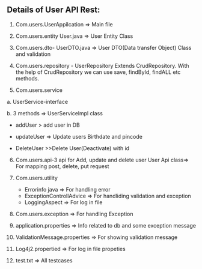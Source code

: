 ## Details of User API Rest:

1. Com.users.UserAppilcation => Main file

2. Com.users.entity User.java => User Entity Class

3. Com.users.dto- UserDTO.java => User DTO(Data transfer Object) Class and validation

4.  Com.users.repository - UserRepository Extends CrudRepository. With the help of CrudRepository we can use save, findById, findALL etc methods.

5. Com.users.service

a. UserService-interface

b. 3 methods => UserServicelmpl class

- addUser > add user in DB

- updateUser => Update users Birthdate and pincode

- DeleteUser >>Delete User(Deactivate) with id

6. Com.users.api-3 api for Add, update and delete user User Api class=> For mapping post, delete, put request

7. Com.users.utility
    - Errorinfo java => For handling error
    - ExceptionControllAdvice => For handliding validation and exception
    - LoggingAspect => For log in file

8. Com.users.exception => For handling Exception

9. application.properties => Info related to db and some exception message

10. ValidationMessage.properties => For showing validation message

11. Log4j2.propertied => For log in file propeties

12. test.txt => All testcases